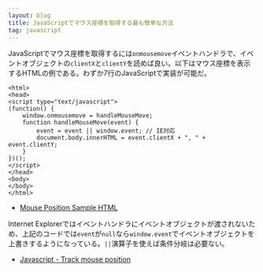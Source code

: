 ```yaml
---
layout: blog
title: JavaScriptでマウス座標を取得する最も簡単な方法
tag: javascript
---
```




JavaScriptでマウス座標を取得するには`onmousemove`イベントハンドラで、イベントオブジェクトの`clientX`と`clientY`を読めば良い。以下はマウス座標を表示するHTMLの例である。わずか7行のJavaScriptで実装が可能だ。

~~~~
<html>
<head>
<script type="text/javascript">
(function() {
    window.onmousemove = handleMouseMove;
    function handleMouseMove(event) {
        event = event || window.event; // IE対応
        document.body.innerHTML = event.clientX + ", " + event.clientY;
    }
})();
</script>
</head>
<body>
</body>
</html>
~~~~

- [Mouse Position Sample HTML](/assets/samples/mouseposition/index.html)

Internet Explorerではイベントハンドラにイベントオブジェクトが渡されないため、上記のコードでは`event`が`null`なら`window.event`でイベントオブジェクトを上書きするようになっている。`||`演算子を使えば条件分岐は必要ない。

- [Javascript - Track mouse position](http://stackoverflow.com/questions/7790725/javascript-track-mouse-position)
